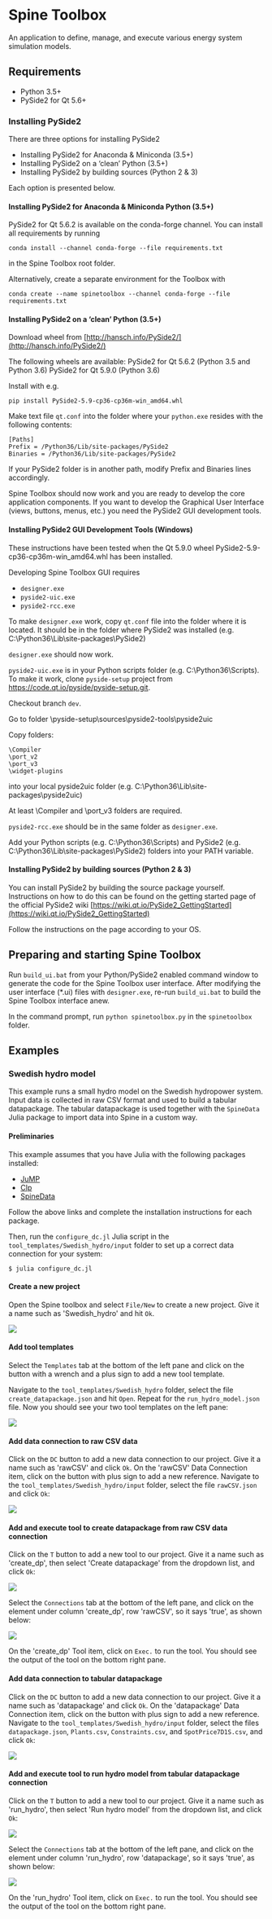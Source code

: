# Spine Toolbox

An application to define, manage, and execute various energy system
simulation models.

## Requirements

- Python 3.5+
- PySide2 for Qt 5.6+

### Installing PySide2

There are three options for installing PySide2

- Installing PySide2 for Anaconda & Miniconda (3.5+)
- Installing PySide2 on a ‘clean’ Python (3.5+)
- Installing PySide2 by building sources (Python 2 & 3)

Each option is presented below.

#### Installing PySide2 for Anaconda & Miniconda Python (3.5+)

PySide2 for Qt 5.6.2 is available on the conda-forge channel. You can install all requirements by running

    conda install --channel conda-forge --file requirements.txt

in the Spine Toolbox root folder.

Alternatively, create a separate environment for the Toolbox with

	conda create --name spinetoolbox --channel conda-forge --file requirements.txt

#### Installing PySide2 on a ‘clean’ Python (3.5+)

Download wheel from [http://hansch.info/PySide2/](http://hansch.info/PySide2/)

The following wheels are available:
PySide2 for Qt 5.6.2 (Python 3.5 and Python 3.6)
PySide2 for Qt 5.9.0 (Python 3.6)

Install with e.g.

    pip install PySide2-5.9-cp36-cp36m-win_amd64.whl

Make text file `qt.conf` into the folder where your `python.exe`
resides with the following contents:

    [Paths]
    Prefix = /Python36/Lib/site-packages/PySide2
    Binaries = /Python36/Lib/site-packages/PySide2

If your PySide2 folder is in another path, modify Prefix and Binaries
lines accordingly.

Spine Toolbox should now work and you are ready to develop the core
application components. If you want to develop the Graphical User
Interface (views, buttons, menus, etc.) you need the PySide2 GUI
development tools.

#### Installing PySide2 GUI Development Tools (Windows)

These instructions have been tested when the Qt 5.9.0 wheel
PySide2-5.9-cp36-cp36m-win_amd64.whl has been installed.

Developing Spine Toolbox GUI requires

- `designer.exe`
- `pyside2-uic.exe`
- `pyside2-rcc.exe`

To make `designer.exe` work, copy `qt.conf` file into the folder where
it is located. It should be in the folder where PySide2 was installed
(e.g. C:\Python36\Lib\site-packages\PySide2)

`designer.exe` should now work.

`pyside2-uic.exe` is in your Python scripts folder
(e.g. C:\Python36\Scripts). To make it work, clone `pyside-setup`
project from https://code.qt.io/pyside/pyside-setup.git.

Checkout branch `dev`.

Go to folder \pyside-setup\sources\pyside2-tools\pyside2uic

Copy folders:

    \Compiler
    \port_v2
    \port_v3
    \widget-plugins

into your local pyside2uic folder
(e.g. C:\Python36\Lib\site-packages\pyside2uic)

At least \Compiler and \port_v3 folders are required.

`pyside2-rcc.exe` should be in the same folder as `designer.exe`.

Add your Python scripts (e.g. C:\Python36\Scripts) and PySide2
(e.g. C:\Python36\Lib\site-packages\PySide2) folders into your PATH
variable.

#### Installing PySide2 by building sources (Python 2 & 3)

You can install PySide2 by building the source package yourself. Instructions
on how to do this can be found on the getting started page of the official
PySide2 wiki
[https://wiki.qt.io/PySide2_GettingStarted](https://wiki.qt.io/PySide2_GettingStarted)

Follow the instructions on the page according to your OS.

## Preparing and starting Spine Toolbox

Run `build_ui.bat` from your Python/PySide2 enabled command window to generate
the code for the Spine Toolbox user interface.
After modifying the user interface (*.ui) files with `designer.exe`, re-run
`build_ui.bat` to build the Spine Toolbox interface anew.

In the command prompt, run `python spinetoolbox.py` in the `spinetoolbox` folder.

## Examples

### Swedish hydro model

This example runs a small hydro model on the Swedish hydropower system. Input data is collected in raw CSV format and used to build a tabular datapackage. The tabular datapackage is used together with the `SpineData` Julia package to import data into Spine in a custom way.

#### Preliminaries

This example assumes that you have Julia with the following packages installed:
- [JuMP](https://github.com/JuliaOpt/JuMP.jl)
- [Clp]()
- [SpineData]()

Follow the above links and complete the installation instructions for each package.

Then, run the `configure_dc.jl` Julia script in the `tool_templates/Swedish_hydro/input` folder to set up a correct data connection for your system:

```
$ julia configure_dc.jl
```

#### Create a new project

Open the Spine toolbox and select `File/New` to create a new project. Give it a name such as 'Swedish_hydro' and hit `Ok`.

![](fig/new_swedish_hydro.png)

#### Add tool templates

Select the `Templates` tab at the bottom of the left pane and click on the button with a wrench and a plus sign to add a new tool template.

Navigate to the `tool_templates/Swedish_hydro` folder, select the file `create_datapackage.json` and hit `Open`. Repeat for the `run_hydro_model.json` file. Now you should see your two tool templates on the left pane:

![](fig/tool_templates.png)

#### Add data connection to raw CSV data

Click on the `DC` button to add a new data connection to our project. Give it a name such as 'rawCSV' and click `Ok`. On the 'rawCSV' Data Connection item, click on the button with plus sign to add a new reference. Navigate to the `tool_templates/Swedish_hydro/input` folder, select the file `rawCSV.json` and click `Ok`:

![](fig/rawCSV.png)

#### Add and execute tool to create datapackage from raw CSV data connection

Click on the `T` button to add a new tool to our project. Give it a name such as 'create_dp', then select 'Create datapackage' from the dropdown list, and click `Ok`:


![](fig/add_create_dp_tool.png)

Select the `Connections` tab at the bottom of the left pane, and click on the element under column 'create_dp', row 'rawCSV', so it says 'true', as shown below:

![](fig/connections1.png)

On the 'create_dp' Tool item, click on `Exec.` to run the tool. You should see the output of the tool on the bottom right pane.


#### Add data connection to tabular datapackage

Click on the `DC` button to add a new data connection to our project. Give it a name such as 'datapackage' and click `Ok`. On the 'datapackage' Data Connection item, click on the button with plus sign to add a new reference. Navigate to the `tool_templates/Swedish_hydro/input` folder, select the files `datapackage.json`, `Plants.csv`, `Constraints.csv`, and `SpotPrice7D1S.csv`, and click `Ok`:

![](fig/datapackage.png)

#### Add and execute tool to run hydro model from tabular datapackage connection

Click on the `T` button to add a new tool to our project. Give it a name such as 'run_hydro', then select 'Run hydro model' from the dropdown list, and click `Ok`:


![](fig/add_run_hydro_tool.png)

Select the `Connections` tab at the bottom of the left pane, and click on the element under column 'run_hydro', row 'datapackage', so it says 'true', as shown below:

![](fig/connections2.png)

On the 'run_hydro' Tool item, click on `Exec.` to run the tool. You should see the output of the tool on the bottom right pane.
